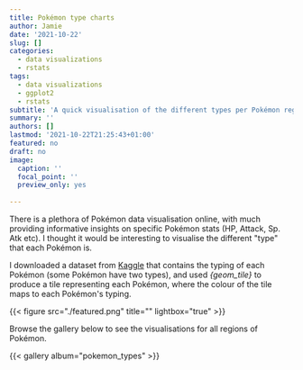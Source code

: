 ```yaml
---
title: Pokémon type charts
author: Jamie
date: '2021-10-22'
slug: []
categories:
  - data visualizations
  - rstats
tags:
  - data visualizations
  - ggplot2
  - rstats
subtitle: 'A quick visualisation of the different types per Pokémon region 👾'
summary: ''
authors: []
lastmod: '2021-10-22T21:25:43+01:00'
featured: no
draft: no
image:
  caption: ''
  focal_point: ''
  preview_only: yes
  
---
```


There is a plethora of Pokémon data visualisation online, with much providing informative insights on specific Pokémon stats (HP, Attack, Sp. Atk etc). I thought it would be interesting to visualise the different "type" that each Pokémon is.

I downloaded a dataset from [Kaggle](https://www.kaggle.com/maca11/all-pokemon-dataset) that contains the typing of each Pokémon (some Pokémon have two types), and used *{geom_tile}* to produce a tile representing each Pokémon, where the colour of the tile maps to each Pokémon's typing.

{{< figure src="./featured.png" title="" lightbox="true" >}}

Browse the gallery below to see the visualisations for all regions of Pokémon.

{{< gallery album="pokemon_types" >}}


